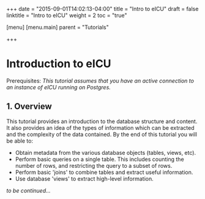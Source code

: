 +++
date = "2015-09-01T14:02:13-04:00"
title = "Intro to eICU"
draft = false
linktitle = "Intro to eICU"
weight = 2
toc = "true"

[menu]
  [menu.main]
    parent = "Tutorials"

+++

# Introduction to eICU

Prerequisites: *This tutorial assumes that you have an active connection to an instance of eICU running on Postgres.*

## 1. Overview 

This tutorial provides an introduction to the database structure and content. It also provides an idea of the types of information which can be extracted and the complexity of the data contained. By the end of this tutorial you will be able to: 

* Obtain metadata from the various database objects (tables, views, etc). 
* Perform basic queries on a single table. This includes counting the number of rows, and restricting the query to a subset of rows. 
* Perform basic 'joins' to combine tables and extract useful information. 
* Use database 'views' to extract high-level information. 

*to be continued...*